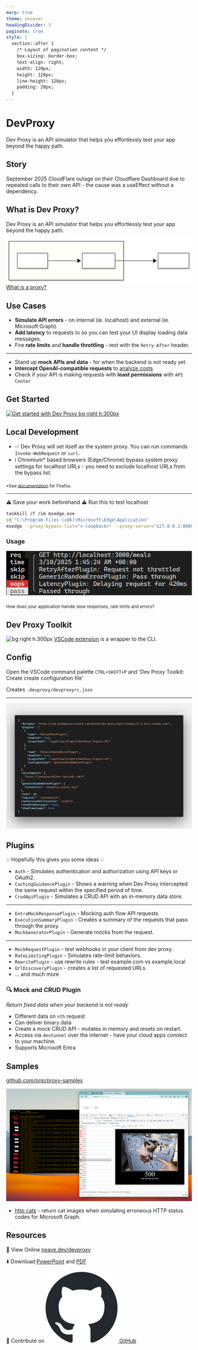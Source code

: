 ```yaml
---
marp: true
theme: uncover
headingDivider: 3
paginate: true
style: |
  section::after {
    /* Layout of pagination content */
    box-sizing: border-box;
    text-align: right;
    width: 120px;
    height: 120px;
    line-height: 120px;
    padding: 20px;
  }
---
```



<!--
_class:
 - lead
 - invert
-->

# DevProxy

Dev Proxy is an API simulator that helps you effortlessly test your app beyond the happy path.

<!--fit-->
<!-- _paginate: skip -->

## Story

September 2025 CloudFlare outage on their Cloudflare Dashboard due to repeated calls to their own API - the cause was a useEffect without a dependency.

## What is Dev Proxy?

Dev Proxy is an API simulator that helps you effortlessly test your app beyond the happy path.

![w:1000px](img/proxy.svg)
[What is a proxy?](https://learn.microsoft.com/en-us/microsoft-cloud/dev/dev-proxy/concepts/what-is-proxy)

## Use Cases

- **Simulate API errors** - on internal (ie. localhost) and external (ie. Microsoft Graph).
- **Add latency** to requests to so you can test your UI display loading data messages.
- Fire **rate limits** and **handle throttling** - test with the  `Retry-After` header.

---

- Stand up **mock APIs and data** - for when the backend is not ready yet
- **Intercept OpenAI-compatible requests** to [analyze costs](https://learn.microsoft.com/en-us/microsoft-cloud/dev/dev-proxy/how-to/understand-language-model-usage?tabs=aspire)
- Check if your API is making requests with **least permissions** with `API Center`

## Get Started

[![Get started with Dev Proxy bg right h:300px](https://markdown-videos-api.jorgenkh.no/url?url=https%3A%2F%2Fyoutu.be%2FHVTJlGSxhcw)](https://youtu.be/HVTJlGSxhcw)

## Local Development


- ✅ Dev Proxy will set itself as the system proxy. You can run commands `Invoke-WebRequest` or `curl`.
- ℹ️ Chromium* based browsers (Edge/Chrome) bypass system proxy settings for localhost URLs - you need to exclude localhost URLs from the bypass list.

<sub>*See [documentation](https://learn.microsoft.com/en-us/microsoft-cloud/dev/dev-proxy/how-to/intercept-localhost-requests) for Firefox.</sub>

---

 ⚠️ Save your work beforehand ⚠️
Run this to test localhost

```sh
taskkill /f /im msedge.exe
cd "C:\Program Files (x86)\Microsoft\Edge\Application"
msedge --proxy-bypass-list="<-loopback>" --proxy-server="127.0.0.1:8000"
```

### Usage

![](img/devproxy_intercepted.png)

<sub>How does your application handle
slow responses, rate limits and errors?</sub>

## Dev Proxy Toolkit

![bg right h:300px](https://garrytrinder.gallerycdn.vsassets.io/extensions/garrytrinder/dev-proxy-toolkit/1.5.0/1759321881336/Microsoft.VisualStudio.Services.Icons.Default) [VSCode extension](https://marketplace.visualstudio.com/items?itemName=garrytrinder.dev-proxy-toolkit) is a wrapper to the CLI.

## Config

Open the VSCode command palette `CTRL+SHIFT+P` and 'Dev Proxy Toolkit: Create create configuration file'

Creates `.devproxy/devproxyrc.json`

---

![bg 100%](img/config.png)

## Plugins

💡 Hopefully this gives you some ideas 💡

- `Auth` - Simulates authentication and authorization using API keys or OAuth2.
- `CachingGuidancePlugin` - Shows a warning when Dev Proxy intercepted the same request within the specified period of time.
- `CrudApiPlugin` - Simulates a CRUD API with an in-memory data store.

---

- `EntraMockResponsePlugin` - Mocking auth flow API requests.
- `ExecutionSummaryPlugin` - Creates a summary of the requests that pass through the proxy.
- `MockGeneratorPlugin` - Generate mocks from the request.

---

- `MockRequestPlugin` - test webhooks in your client from dev proxy.
- `RateLimitingPlugin` - Simulates rate-limit behaviors.
- `RewritePlugin` - use rewrite rules - test example.com vs example.local
- `UrlDiscoveryPlugin` - creates a list of requested URLs.
- ... and much more

### 🔍 Mock and CRUD Plugin

*Return fixed data when your backend is not ready*

- Different data on `nth` request
- Can deliver binary data
- Create a mock CRUD API - mutates in memory and resets on restart.
- Access via `devtunnel` over the internet - have your cloud apps connect to your machine.
- Supports Microsoft Entra

## Samples

[github.com/pnp/proxy-samples](https://github.com/pnp/proxy-samples)

![bg right w:600px](img/samples_http_cat.png)

- [http cats](https://github.com/pnp/proxy-samples/tree/main/samples/http-cats) - return cat images when simulating erroneous HTTP status codes for Microsoft Graph.

## Resources
<!-- _paginate: skip -->

🔗 View Online [neave.dev/devproxy](https://neave.dev/devproxy)

⬇️ Download [PowerPoint](https://neave.dev/devproxy/devproxy.pptx) and [PDF](https://neave.dev/devproxy/devproxy.pdf)

📝 Contribute on [![w:48](img/github-mark.svg) GitHub](https://github.com/peterneave/devproxy)
